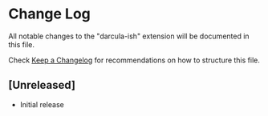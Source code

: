 # Change Log

All notable changes to the "darcula-ish" extension will be documented in this file.

Check [Keep a Changelog](http://keepachangelog.com/) for recommendations on how to structure this file.

## [Unreleased]

- Initial release
